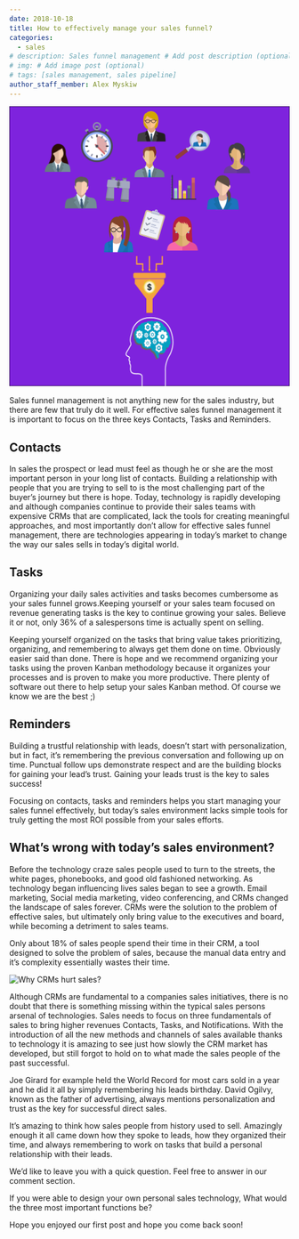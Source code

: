 ```yaml
---
date: 2018-10-18
title: How to effectively manage your sales funnel?
categories:
  - sales
# description: Sales funnel management # Add post description (optional)
# img: # Add image post (optional)
# tags: [sales management, sales pipeline]
author_staff_member: Alex Myskiw
---
```

<img src="images/Sales_Funnel_Logo.png" alt="Sales Funnel Management">

Sales funnel management is not anything new for the sales industry, but there are few that truly do it well. For effective sales funnel management it is important to focus on the three keys Contacts, Tasks and Reminders. 

## Contacts

In sales the prospect or lead must feel as though he or she are the most important person in your long list of contacts. Building a relationship with people that you are trying to sell to is the most challenging part of the buyer’s journey but there is hope. Today, technology is rapidly developing and although companies continue to provide their sales teams with expensive CRMs that are complicated, lack the tools for creating meaningful approaches, and most importantly don’t allow for effective sales funnel management, there are technologies appearing in today’s market to change the way our sales sells in today’s digital world.  

## Tasks

Organizing your daily sales activities and tasks becomes cumbersome as your sales funnel grows.Keeping yourself or your sales team focused on revenue generating tasks is the key to continue growing your sales. Believe it or not, only 36% of a salespersons time is actually spent on selling.

Keeping yourself organized on the tasks that bring value takes prioritizing, organizing, and remembering to always get them done on time. Obviously easier said than done. There is hope and we recommend organizing your tasks using the proven Kanban methodology because it organizes your processes and is proven to make you more productive. There plenty of software out there to help setup your sales Kanban method. Of course we know we are the best ;)

## Reminders

Building a trustful relationship with leads, doesn’t start with personalization, but in fact, it’s remembering the previous conversation and  following up on time. Punctual follow ups demonstrate respect and are the building blocks for gaining your lead’s trust. Gaining your leads trust is the key to sales success!

Focusing on contacts, tasks and reminders helps you start managing your sales funnel effectively, but today’s sales environment lacks simple tools for truly getting the most ROI possible from your sales efforts.

## What’s wrong with today’s sales environment?

Before the technology craze sales people used to turn to the streets, the white pages, phonebooks, and good old fashioned networking. As technology began influencing lives sales began to see a growth. Email marketing, Social media marketing, video conferencing, and CRMs changed the landscape of sales forever. CRMs were the solution to the problem of effective sales, but ultimately only bring value to the executives and board, while becoming a detriment to sales teams. 

Only about 18% of sales people spend their time in their CRM, a tool designed to solve the problem of sales, because the manual data entry and it’s complexity essentially wastes their time. 

<img src="images/Blog_Post_Current_CRM.png.png" alt="Why CRMs hurt sales?">

Although CRMs are fundamental to a companies sales initiatives, there is no doubt that there is something missing within the typical sales persons arsenal of technologies. Sales needs to focus on three fundamentals of sales to bring higher revenues Contacts, Tasks, and Notifications. With the introduction of all the new methods and channels of sales available thanks to technology it is amazing to see just how slowly the CRM market has developed, but still forgot to hold on to what made the sales people of the past successful. 

Joe Girard for example held the World Record for most cars sold in a year and he did it all by simply remembering his leads birthday. 
David Ogilvy, known as the father of advertising, always mentions personalization and trust as the key for successful direct sales. 

It’s amazing to think how sales people from history used to sell. Amazingly enough it all came down how they spoke to leads, how they organized their time, and always remembering to work on tasks that build a personal relationship with their leads. 

We’d like to leave you with a quick question. Feel free to answer in our comment section.

If you were able to design your own personal sales technology, What would the three most important functions be?

Hope you enjoyed our first post and hope you come back soon!
